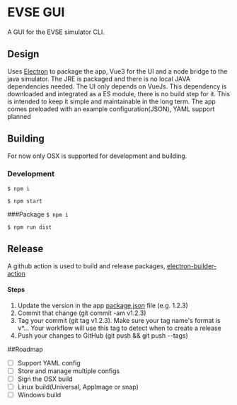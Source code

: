 # EVSE GUI
A GUI for the EVSE simulator CLI.

## Design
Uses [Electron](https://www.electronjs.org/) to package the app, Vue3 for the UI and a node bridge to the java simulator.
The JRE is packaged and there is no local JAVA dependencies needed.
The UI only depends on VueJs. This dependency is downloaded and integrated as a ES module, there is no build step for it. This is intended to keep it simple and maintainable in the long term.
The app comes preloaded with an example configuration(JSON), YAML support planned

## Building
For now only OSX is supported for development and building.

### Development
``$ npm i``

``$ npm start``

###Package
``$ npm i``

``$ npm run dist``

## Release
A github action is used to build and release packages, [electron-builder-action](https://github.com/marketplace/actions/electron-builder-action)

#### Steps
1. Update the version in the app [package.json](./src/package.json) file (e.g. 1.2.3)
2. Commit that change (git commit -am v1.2.3)
3. Tag your commit (git tag v1.2.3). Make sure your tag name's format is v*.*.*. Your workflow will use this tag to detect when to create a release
4. Push your changes to GitHub (git push && git push --tags)

##Roadmap
* [ ] Support YAML config 
* [ ] Store and manage multiple configs
* [ ] Sign the OSX build
* [ ] Linux build(Universal, AppImage or snap)
* [ ] Windows build

